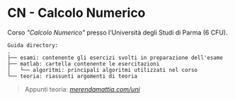 # CN - Calcolo Numerico
Corso _"Calcolo Numerico"_ presso l'Università degli Studi di Parma (6 CFU).  
```
Guida directory:
.
├── esami: contenente gli esercizi svolti in preparazione dell'esame
├── matlab: cartella contenente le esercitazioni 
│   └── algoritmi: principali algoritmi utilizzati nel corso
└── teoria: riassunti argomenti di teoria
```

> Appunti teoria: _[merendamattia.com/uni](https://www.merendamattia.com/uni.html)_
